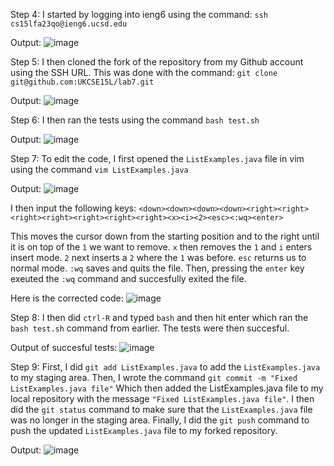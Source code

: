Step 4: I started by logging into ieng6 using the command: `ssh cs15lfa23qo@ieng6.ucsd.edu`

Output: 
![image](https://github.com/UKCSE15L/cse15l-lab-reports/assets/147003715/bbdd89fb-f76f-4f74-b366-51a2944c7090)


Step 5: I then cloned the fork of the repository from my Github account using the SSH URL. This was done with the command: `git clone git@github.com:UKCSE15L/lab7.git`

Output: 
![image](https://github.com/UKCSE15L/cse15l-lab-reports/assets/147003715/66684a77-0ff1-4b7c-a734-b86fc57f8869)

Step 6: I then ran the tests using the command `bash test.sh`

Output:
![image](https://github.com/UKCSE15L/cse15l-lab-reports/assets/147003715/b9b84bcc-3274-404e-8b45-6bdaaf409c00)

Step 7: To edit the code, I first opened the `ListExamples.java` file in vim using the command `vim ListExamples.java`

Output: 
![image](https://github.com/UKCSE15L/cse15l-lab-reports/assets/147003715/7ec143ce-528f-4803-92f9-24d24b47a181)

I then input the following keys: `<down><down><down><down><right><right><right><right><right><right><right><x><i><2><esc><:wq><enter>`

This moves the cursor down from the starting position and to the right until it is on top of the `1` we want to remove. `x` then removes the `1` and `i` enters insert mode. `2` next inserts a `2` where the `1` was before. `esc` returns us to normal mode. `:wq` saves and quits the file. Then, pressing the `enter` key exeuted the `:wq` command and succesfully exited the file.

Here is the corrected code:
![image](https://github.com/UKCSE15L/cse15l-lab-reports/assets/147003715/8bfef72e-d1a3-46c9-9382-f7173a0d6a2d)

Step 8: I then did `ctrl-R` and typed `bash` and then hit enter which ran the `bash test.sh` command from earlier. The tests were then succesful.

Output of succesful tests:
![image](https://github.com/UKCSE15L/cse15l-lab-reports/assets/147003715/07752e5f-9805-45a0-8a6d-e24b09296180)

Step 9: First, I did `git add ListExamples.java` to add the `ListExamples.java` to my staging area. Then, I wrote the command `git commit -m "Fixed ListExamples.java file"` Which then added the ListExamples.java file to my local repository with the message `"Fixed ListExamples.java file"`. I then did the `git status` command to make sure that the `ListExamples.java` file was no longer in the staging area. Finally, I did the `git push` command to push the updated `ListExamples.java` file to my forked repository.

Output:
![image](https://github.com/UKCSE15L/cse15l-lab-reports/assets/147003715/fb03333f-813d-4917-ba35-e7af8151407e)

